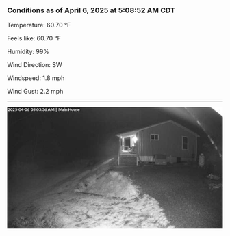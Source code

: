 ### Conditions as of April 6, 2025 at 5:08:52 AM CDT 

Temperature: 60.70 &deg;F

Feels like: 60.70 &deg;F

Humidity: 99%

Wind Direction: SW

Windspeed: 1.8 mph

Wind Gust: 2.2 mph

---

<img src="./images/latest.jpeg"/>

